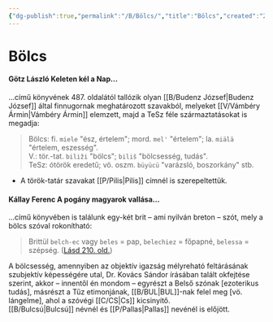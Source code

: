 ```yaml
---
{"dg-publish":true,"permalink":"/B/Bölcs/","title":"Bölcs","created":"2023-12-16T02:25","updated":"2023-12-16T02:25"}
---
```



# Bölcs

#### Götz László Keleten kél a Nap...

...című könyvének 487. oldalától tallózik olyan [[B/Budenz József\|Budenz József]] által finnugornak meghatározott szavakból, melyeket [[V/Vámbéry Ármin\|Vámbéry Ármin]] elemzett, majd a TeSz féle származtatásokat is megadja:  
> Bölcs: fi. `miele` "ész, értelem"; mord. `mel'` "értelem"; la. `miälä` "értelem, eszesség".  
> V.: tör.-tat. `biliži` "bölcs"; `biliš` "bölcsesség, tudás".  
> TeSz: ótörök eredetű; vö. oszm. `büyücü` "varázsló, boszorkány" stb.  
- A török-tatár szavakat [[P/Pilis\|Pilis]] címnél is szerepeltettük.  

#### Kállay Ferenc A pogány magyarok vallása...

...című könyvében is találunk egy-két brit – ami nyilván breton – szót, mely a bölcs szóval rokonítható:  
> Brittül `belch-ec` vagy `beles` = pap, `belechiez` = főpapné, `belessa` = szépség. ([Lásd 210. old.](zotero://open-pdf/library/items/DFI47XPY?page=210&annotation=MU7PC4HJ))  

A bölcsesség, amennyiben az objektív igazság mélyreható feltárásának szubjektív képességére utal, Dr. Kovács Sándor írásában talált okfejtése szerint, akkor – innentől én mondom – egyrészt a Belső szónak \[ezoterikus tudás\], másrészt a Tűz etimonjának, [[B/BUL\|BUL]]-nak felel meg \[vö. lángelme\], ahol a szóvégi [[C/CS\|Cs]] kicsinyítő.  
[[B/Bulcsú\|Bulcsú]] névnél és [[P/Pallas\|Pallas]] nevénél is előjött.  